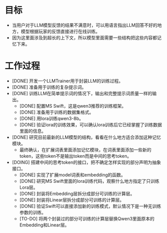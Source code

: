 # 目标
- 当用户对于LLM模型反馈的结果不满意时，可以用语言指出LLM回答不好的地方，模型根据玩家的反馈直接进行在线训练。
- 因为这里面涉及到超长的上下文，所以模型里面需要一些结构把这些内容都记忆下来。

# 工作过程
- [DONE] 开发一个LLMTrainer用于封装LLM的训练过程。
- [DONE] 准备用于训练的复杂提示词。
- [DONE] 训练LLM在简单提示词的情况下，输出和完整提示词质量一样的输出。
	- [DONE] 配置MS Swift，这是qwen3推荐的训练框架。
	- [DONE] 准备用于训练的数据集格式。
	- [DONE] 用lora训练qwen3-8b。
	- [DONE] 验证lora的训练效果，可以确认lora训练后它已经掌握了训练数据里面的信息。
- [DONE] 研究目前最新的LLM模型的结构，看看在什么地方适合添加这种记忆模块。
	- 最终确认，在扩展词表里面添加记忆模块，在词表里面添加一些新的token，这些token不是输出token而是中间的思考token。
- [DOING] 搭建中间的思考token的接口，把不确定怎样实现的部分声明为抽象接口。
	- [DONE] 实现了扩展model词表和embedding的函数。
	- [DONE] 研究MS Swift里面的lora训练代码，观察什么地方指定了只训练Lora层。
	- [DONE] 封装将Embedding层拆分成部分可训练的计算层。
	- [DONE] 封装将Linear层拆分成部分可训练的计算层。
	- [DONE] 验证Swift可以直接添加新的训练模式，默认情况下是一种无训练参数的训练。
	- [TO-DO] 将两个封装过的部分可训练的计算层替换Qwen3里面原本的Embedding和Linear层。